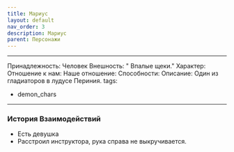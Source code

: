 ```yaml
---
title: Мариус
layout: default
nav_order: 3
description: Мариус
parent: Персонажи
---
```


---
Принадлежность: Человек
Внешность: " Впалые щеки."
Характер: 
Отношение к нам: 
Наше отношение: 
Способности: 
Описание: Один из гладиаторов в лудусе Периния.
tags:
  - demon_chars
---
### История Взаимодействий
-  Есть девушка
- Расстроил инструктора, рука справа не выкручивается.
